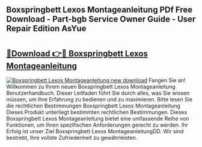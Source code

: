 ## Boxspringbett Lexos Montageanleitung PDf Free Download - Part-bgb Service Owner Guide - User Repair Edition AsYue

# <h2><a href="http://df88v8z.blite.top/?on=Boxspringbett+Lexos+Montageanleitung">🔗Download 👉🔴 Boxspringbett Lexos Montageanleitung</a></h2>

[![Boxspringbett Lexos Montageanleitung new download](https://i.imgur.com/lujVjoI.png)](http://df88v8z.blite.top/?on=Boxspringbett+Lexos+Montageanleitung)
Fangen Sie an! Willkommen zu Ihrem neuen Boxspringbett Lexos Montageanleitung Benutzerhandbuch. Dieser Leitfaden führt Sie durch alles, was Sie wissen müssen, um Ihre Erfahrung zu bedienen und zu maximieren. Bitte lesen Sie die rechtlichen Bestimmungen Boxspringbett Lexos Montageanleitung Dieses Produkt unterliegt bestimmten rechtlichen Bestimmungen. Dieses Boxspringbett Lexos Montageanleitung bietet eine umfassende Reihe von Funktionen, um Ihren spezifischen Anforderungen gerecht zu werden. Ihr Erfolg ist unser Ziel Boxspringbett Lexos MontageanleitungDD. Wir sind bestrebt, Ihre vollste Zufriedenheit zu gewährleisten.

